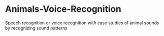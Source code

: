 # Animals-Voice-Recognition
Speech recognition or voice recognition with case studies of animal sounds by recognizing sound patterns
